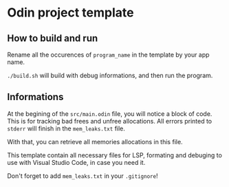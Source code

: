 # Odin project template

## How to build and run

Rename all the occurences of `program_name` in the template by your app name.

`./build.sh` will build with debug informations, and then run the program.

## Informations

At the begining of the `src/main.odin` file, you will notice a block of code. This is for tracking bad frees and unfree allocations. All errors printed to `stderr` will finish in the `mem_leaks.txt` file.

With that, you can retrieve all memories allocations in this file.

This template contain all necessary files for LSP, formating and debuging to use with Visual Studio Code, in case you need it.

Don't forget to add `mem_leaks.txt` in your `.gitignore`!
